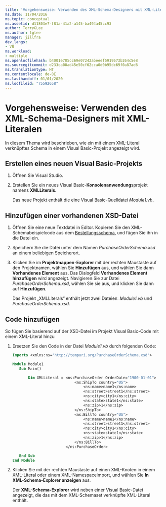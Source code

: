 ```yaml
---
title: 'Vorgehensweise: Verwenden des XML-Schema-Designers mit XML-Literalen'
ms.date: 11/04/2016
ms.topic: conceptual
ms.assetid: d11803e7-f81a-41a2-a145-ba494a45cc93
author: TerryGLee
ms.author: tglee
manager: jillfra
dev_langs:
- VB
ms.workload:
- multiple
ms.openlocfilehash: b4001e705cc69e07242abeeef5919573b264c5e8
ms.sourcegitcommit: d233ca00ad45e50cf62cca0d0b95dc69f0a87ad6
ms.translationtype: HT
ms.contentlocale: de-DE
ms.lasthandoff: 01/01/2020
ms.locfileid: "75592658"
---
```

# <a name="how-to-use-the-xml-schema-designer-with-xml-literals"></a>Vorgehensweise: Verwenden des XML-Schema-Designers mit XML-Literalen

In diesem Thema wird beschrieben, wie ein mit einem XML-Literal verknüpftes Schema in einem Visual Basic-Projekt angezeigt wird.

## <a name="create-a-new-visual-basic-project"></a>Erstellen eines neuen Visual Basic-Projekts

1. Öffnen Sie Visual Studio.

2. Erstellen Sie ein neues Visual Basic-**Konsolenanwendung**sprojekt namens **XMLLiterals**.

     Das neue Projekt enthält die eine Visual Basic-Quelldatei *Module1.vb*.

## <a name="add-an-existing-xsd-file"></a>Hinzufügen einer vorhandenen XSD-Datei

1. Öffnen Sie eine neue Textdatei in Editor. Kopieren Sie den XML-Schemabeispielcode aus dem [Bestellungsschema](../xml-tools/sample-xsd-file-simple-schema.md), und fügen Sie ihn in die Datei ein.

2. Speichern Sie die Datei unter dem Namen *PurchaseOrderSchema.xsd* an einem beliebigen Speicherort.

3. Klicken Sie im **Projektmappen-Explorer** mit der rechten Maustaste auf den Projektnamen, wählen Sie **Hinzufügen** aus, und wählen Sie dann **Vorhandenes Element** aus. Das Dialogfeld **Vorhandenes Element hinzufügen** wird angezeigt. Navigieren Sie zur Datei *PurchaseOrderSchema.xsd*, wählen Sie sie aus, und klicken Sie dann auf **Hinzufügen**.

     Das Projekt „XMLLiterals“ enthält jetzt zwei Dateien: *Module1.vb* und *PurchaseOrderSchema.xsd*.

## <a name="add-code"></a>Code hinzufügen

So fügen Sie basierend auf der XSD-Datei im Projekt Visual Basic-Code mit einem XML-Literal hinzu

1. Ersetzen Sie den Code in der Datei *Module1.vb* durch folgenden Code:

   ```vb
   Imports <xmlns:ns="http://tempuri.org/PurchaseOrderSchema.xsd">

   Module Module1
      Sub Main()

          Dim XMLLiteral = <ns:PurchaseOrder OrderDate="1900-01-01">
                               <ns:ShipTo country="US">
                                   <ns:name>name1</ns:name>
                                   <ns:street>street1</ns:street>
                                   <ns:city>city1</ns:city>
                                   <ns:state>state1</ns:state>
                                   <ns:zip>1</ns:zip>
                               </ns:ShipTo>
                               <ns:BillTo country="US">
                                   <ns:name>name1</ns:name>
                                   <ns:street>street1</ns:street>
                                   <ns:city>city1</ns:city>
                                   <ns:state>state1</ns:state>
                                   <ns:zip>1</ns:zip>
                               </ns:BillTo>
                           </ns:PurchaseOrder>

      End Sub
   End Module
   ```

2. Klicken Sie mit der rechten Maustaste auf einen XML-Knoten in einem XML-Literal oder einem XML-Namespaceimport, und wählen Sie **In XML-Schema-Explorer anzeigen** aus.

   Der **XML-Schema-Explorer** wird neben einer Visual Basic-Datei angezeigt, die das mit dem XML-Schemaset verknüpfte XML-Literal enthält.
